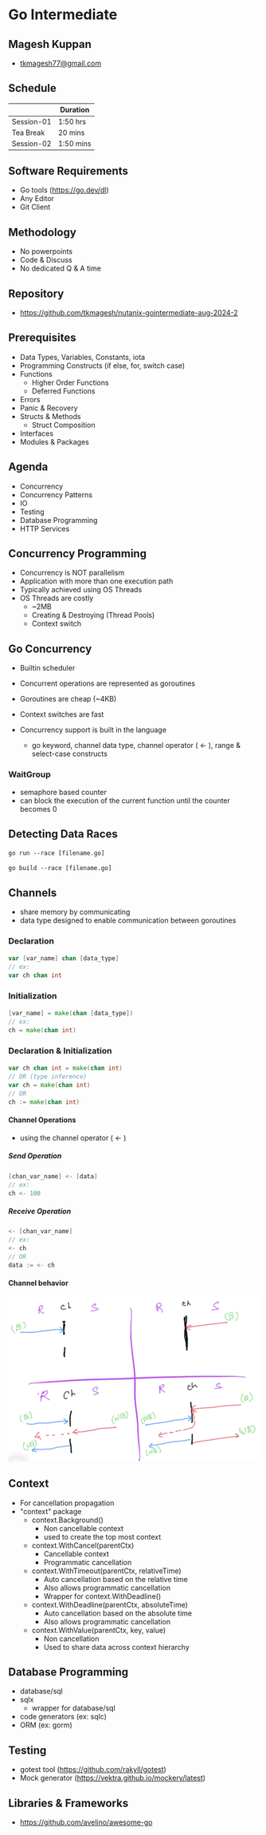 # Go Intermediate

## Magesh Kuppan
- tkmagesh77@gmail.com

## Schedule
|       | Duration |
|-------|----------|
| Session-01 | 1:50 hrs |
| Tea Break | 20 mins |
| Session-02 | 1:50 mins |

## Software Requirements
- Go tools (https://go.dev/dl)
- Any Editor
- Git Client

## Methodology
- No powerpoints
- Code & Discuss
- No dedicated Q & A time

## Repository
- https://github.com/tkmagesh/nutanix-gointermediate-aug-2024-2

## Prerequisites
- Data Types, Variables, Constants, iota
- Programming Constructs (if else, for, switch case)
- Functions
    - Higher Order Functions
    - Deferred Functions
- Errors
- Panic & Recovery
- Structs & Methods
    - Struct Composition
- Interfaces
- Modules & Packages

## Agenda
- Concurrency
- Concurrency Patterns
- IO
- Testing
- Database Programming
- HTTP Services

## Concurrency Programming
- Concurrency is NOT parallelism
- Application with more than one execution path
- Typically achieved using OS Threads
- OS Threads are costly
    - ~2MB 
    - Creating & Destroying (Thread Pools)
    - Context switch
## Go Concurrency
- Builtin scheduler
- Concurrent operations are represented as goroutines
- Goroutines are cheap (~4KB)
- Context switches are fast

- Concurrency support is built in the language
    - go keyword, channel data type, channel operator ( <- ), range & select-case constructs

### WaitGroup
- semaphore based counter
- can block the execution of the current function until the counter becomes 0

## Detecting Data Races
```
go run --race [filename.go]
```
```
go build --race [filename.go]
```

## Channels 
- share memory by communicating
- data type designed to enable communication between goroutines
### Declaration
```go
var [var_name] chan [data_type]
// ex:
var ch chan int
```
### Initialization
```go
[var_name] = make(chan [data_type])
// ex:
ch = make(chan int)
```
### Declaration & Initialization
```go
var ch chan int = make(chan int)
// OR (type inference)
var ch = make(chan int)
// OR
ch := make(chan int)
```
#### Channel Operations
- using the channel operator ( <- )
##### Send Operation
```go
[chan_var_name] <- [data]
// ex:
ch <- 100
```
##### Receive Operation
```go
<- [chan_var_name]
// ex:
<- ch
// OR
data := <- ch
```
#### Channel behavior
![image](./images/channel-behavior.png)

## Context
- For cancellation propagation
- "context" package
    - context.Background()
        - Non cancellable context
        - used to create the top most context
    - context.WithCancel(parentCtx)
        - Cancellable context
        - Programmatic cancellation
    - context.WithTimeout(parentCtx, relativeTime)
        - Auto cancellation based on the relative time
        - Also allows programmatic cancellation
        - Wrapper for context.WithDeadline()
    - context.WithDeadline(parentCtx, absoluteTime)
        - Auto cancellation based on the absolute time
        - Also allows programmatic cancellation
    - context.WithValue(parentCtx, key, value)
        - Non cancellation
        - Used to share data across context hierarchy

## Database Programming
- database/sql
- sqlx
    - wrapper for database/sql
- code generators (ex: sqlc)
- ORM (ex: gorm)

## Testing
- gotest tool (https://github.com/rakyll/gotest)
- Mock generator (https://vektra.github.io/mockery/latest)

## Libraries & Frameworks
- https://github.com/avelino/awesome-go